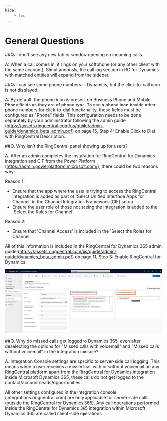 ```yaml
---
hide:
    - toc
---
```


# General Questions

##Q: I don't see any new tab or window opening on incoming calls.

A: When a call comes in, it rings on your softphone (or any other client with the same account). Simultaneously, the call log section in RC for Dynamics with matched entities will expand from the sidebar.

##Q: I can see some phone numbers in Dynamics, but the click-to-call icon is not displayed.

A: By default, the phone icon is present on Business Phone and Mobile Phone fields as they are of phone type. To see a phone icon beside other phone numbers for click-to-dial functionality, those fields must be configured as "Phone" fields. This configuration needs to be done separately by your administrator following the admin guide (https://assets.ringcentral.com/us/guide/admin-guide/dynamics_beta_admin.pdf) on page 15, Step 4: Enable Click to Dial with RingCentral Description.

##Q. Why isn't the RingCentral panel showing up for users?

A. After an admin completes the installation for RingCentral for Dynamics integration and CIF from the Power Platform (https://admin.powerplatform.microsoft.com/), there could be two reasons why:

Reason 1:

-   Ensure that the app where the user is trying to access the RingCentral integration is added as part of 'Select Unified Interface Apps for Channel' in the Channel Integration Framework (CIF) setup.
-   Ensure the user role of those not seeing the integration is added to the 'Select the Roles for Channel'.

Reason 2:

-   Ensure that 'Channel Access' is included in the 'Select the Roles for Channel'.

All of this information is included in the RingCentral for Dynamics 365 admin guide (https://assets.ringcentral.com/us/guide/admin-guide/dynamics_beta_admin.pdf) on page 11, Step 3: Enable RingCentral for Dynamics.

![CIF Setup](./img/cif-setup.png)

##Q. Why do missed calls get logged to Dynamics 365, even after deselecting the options for "Missed calls with voicemail" and "Missed calls without voicemail" in the integration console?

A. Integration Console settings are specific to server-side call logging. This means when a user receives a missed call with or without voicemail on any RingCentral platform apart from the RingCentral for Dynamics integration inside Microsoft Dynamics 365, these calls do not get logged to the contact/account/leads/opportunities.

All other settings configured in the integration console (integrations.ringcentral.com) are only applicable for server-side calls (outside the RingCentral for Dynamics 365). Any call operations performed inside the RingCentral for Dynamics 365 integration within Microsoft Dynamics 365 are called client-side operations.
